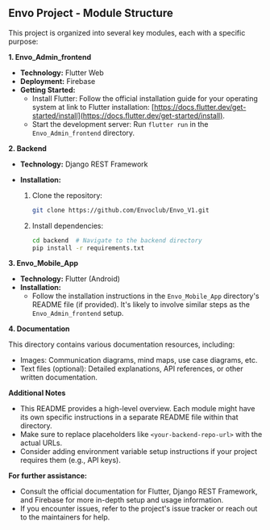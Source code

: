 ## Envo Project - Module Structure

This project is organized into several key modules, each with a specific purpose:

**1. Envo_Admin_frontend**

* **Technology:** Flutter Web
* **Deployment:** Firebase
* **Getting Started:**
  * Install Flutter: Follow the official installation guide for your operating system at link to Flutter installation: [https://docs.flutter.dev/get-started/install](https://docs.flutter.dev/get-started/install).
  * Start the development server: Run `flutter run` in the `Envo_Admin_frontend` directory.

**2. Backend**

* **Technology:** Django REST Framework
* **Installation:**

  1. Clone the repository:
     ```bash
     git clone https://github.com/Envoclub/Envo_V1.git
     ```
     
  2. Install dependencies:
     ```bash
     cd backend  # Navigate to the backend directory
     pip install -r requirements.txt
     ```

**3. Envo_Mobile_App**

* **Technology:** Flutter (Android)
* **Installation:**
  * Follow the installation instructions in the `Envo_Mobile_App` directory's README file (if provided). It's likely to involve similar steps as the `Envo_Admin_frontend` setup.

**4. Documentation**

This directory contains various documentation resources, including:

* Images: Communication diagrams, mind maps, use case diagrams, etc.
* Text files (optional): Detailed explanations, API references, or other written documentation.

**Additional Notes**

* This README provides a high-level overview. Each module might have its own specific instructions in a separate README file within that directory.
* Make sure to replace placeholders like `<your-backend-repo-url>` with the actual URLs.
* Consider adding environment variable setup instructions if your project requires them (e.g., API keys).

**For further assistance:**

* Consult the official documentation for Flutter, Django REST Framework, and Firebase for more in-depth setup and usage information.
* If you encounter issues, refer to the project's issue tracker or reach out to the maintainers for help.
